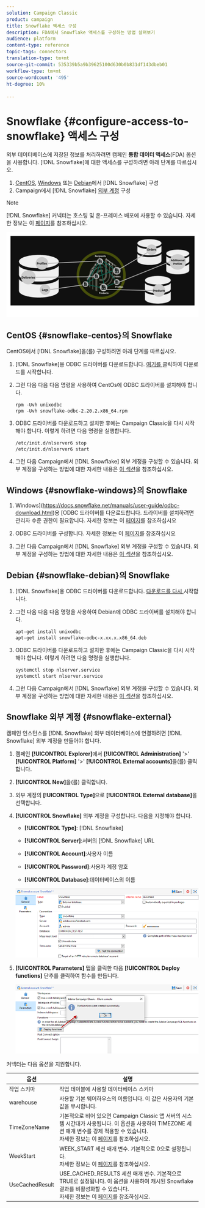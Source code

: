 ```yaml
---
solution: Campaign Classic
product: campaign
title: Snowflake 액세스 구성
description: FDA에서 Snowflake 액세스를 구성하는 방법 살펴보기
audience: platform
content-type: reference
topic-tags: connectors
translation-type: tm+mt
source-git-commit: 535339b5a9b39625100d630b0b831df143dbeb01
workflow-type: tm+mt
source-wordcount: '495'
ht-degree: 10%

---
```



# Snowflake {#configure-access-to-snowflake} 액세스 구성

외부 데이터베이스에 저장된 정보를 처리하려면 캠페인 **통합 데이터 액세스**(FDA) 옵션을 사용합니다. [!DNL Snowflake]에 대한 액세스를 구성하려면 아래 단계를 따르십시오.

1. [CentOS](#snowflake-centos), [Windows](#snowflake-windows) 또는 [Debian](#snowflake-debian)에서 [!DNL Snowflake] 구성
1. Campaign에서 [!DNL Snowflake] [외부 계정](#snowflake-external) 구성


>[!NOTE]
>
>[!DNL Snowflake] 커넥터는 호스팅 및 온-프레미스 배포에 사용할 수 있습니다. 자세한 정보는 이 [페이지](../../installation/using/capability-matrix.md)를 참조하십시오.

![](assets/snowflake_3.png)

## CentOS {#snowflake-centos}의 Snowflake

CentOS에서 [!DNL Snowflake]을(를) 구성하려면 아래 단계를 따르십시오.

1. [!DNL Snowflake]용 ODBC 드라이버를 다운로드합니다. [여기를 ](https://sfc-repo.snowflakecomputing.com/odbc/linux/latest/snowflake-odbc-2.20.2.x86_64.rpm) 클릭하여 다운로드를 시작합니다.
1. 그런 다음 다음 다음 명령을 사용하여 CentOs에 ODBC 드라이버를 설치해야 합니다.

   ```
   rpm -Uvh unixodbc
   rpm -Uvh snowflake-odbc-2.20.2.x86_64.rpm
   ```

1. ODBC 드라이버를 다운로드하고 설치한 후에는 Campaign Classic을 다시 시작해야 합니다. 이렇게 하려면 다음 명령을 실행합니다.

   ```
   /etc/init.d/nlserver6 stop
   /etc/init.d/nlserver6 start
   ```

1. 그런 다음 Campaign에서 [!DNL Snowflake] 외부 계정을 구성할 수 있습니다. 외부 계정을 구성하는 방법에 대한 자세한 내용은 [이 섹션](#snowflake-external)을 참조하십시오.

## Windows {#snowflake-windows}의 Snowflake

1. Windows](https://docs.snowflake.net/manuals/user-guide/odbc-download.html)용 [ODBC 드라이버를 다운로드합니다. 드라이버를 설치하려면 관리자 수준 권한이 필요합니다. 자세한 정보는 이 [페이지](https://docs.snowflake.net/manuals/user-guide/admin-user-management.html)를 참조하십시오

1. ODBC 드라이버를 구성합니다. 자세한 정보는 이 [페이지](https://docs.snowflake.net/manuals/user-guide/odbc-windows.html#step-2-configure-the-odbc-driver)를 참조하십시오

1. 그런 다음 Campaign에서 [!DNL Snowflake] 외부 계정을 구성할 수 있습니다. 외부 계정을 구성하는 방법에 대한 자세한 내용은 [이 섹션](#snowflake-external)을 참조하십시오.

## Debian {#snowflake-debian}의 Snowflake

1. [!DNL Snowflake]용 ODBC 드라이버를 다운로드합니다. [다운로드를 다시 ](https://sfc-repo.snowflakecomputing.com/odbc/linux/latest/index.html) 시작합니다.

1. 그런 다음 다음 다음 명령을 사용하여 Debian에 ODBC 드라이버를 설치해야 합니다.

   ```
   apt-get install unixodbc
   apt-get install snowflake-odbc-x.xx.x.x86_64.deb
   ```

1. ODBC 드라이버를 다운로드하고 설치한 후에는 Campaign Classic을 다시 시작해야 합니다. 이렇게 하려면 다음 명령을 실행합니다.

   ```
   systemctl stop nlserver.service
   systemctl start nlserver.service
   ```

1. 그런 다음 Campaign에서 [!DNL Snowflake] 외부 계정을 구성할 수 있습니다. 외부 계정을 구성하는 방법에 대한 자세한 내용은 [이 섹션](#snowflake-external)을 참조하십시오.

## Snowflake 외부 계정 {#snowflake-external}

캠페인 인스턴스를 [!DNL Snowflake] 외부 데이터베이스에 연결하려면 [!DNL Snowflake] 외부 계정을 만들어야 합니다.

1. 캠페인 **[!UICONTROL Explorer]**&#x200B;에서 **[!UICONTROL Administration]** &#39;>&#39; **[!UICONTROL Platform]** &#39;>&#39; **[!UICONTROL External accounts]**&#x200B;을(를) 클릭합니다.

1. **[!UICONTROL New]**&#x200B;을(를) 클릭합니다.

1. 외부 계정의 **[!UICONTROL Type]**&#x200B;으로 **[!UICONTROL External database]**&#x200B;을 선택합니다.

1. **[!UICONTROL Snowflake]** 외부 계정을 구성합니다. 다음을 지정해야 합니다.

   * **[!UICONTROL Type]**: [!DNL Snowflake]

   * **[!UICONTROL Server]**:서버의  [!DNL Snowflake] URL

   * **[!UICONTROL Account]**:사용자 이름

   * **[!UICONTROL Password]**:사용자 계정 암호

   * **[!UICONTROL Database]**:데이터베이스의 이름

   ![](assets/snowflake.png)

1. **[!UICONTROL Parameters]** 탭을 클릭한 다음 **[!UICONTROL Deploy functions]** 단추를 클릭하여 함수를 만듭니다.

   ![](assets/snowflake_2.png)

커넥터는 다음 옵션을 지원합니다.

| 옵션 | 설명 |
|---|---|
| 작업 스키마 | 작업 테이블에 사용할 데이터베이스 스키마 |
| warehouse | 사용할 기본 웨어하우스의 이름입니다. 이 값은 사용자의 기본값을 무시합니다. |
| TimeZoneName | 기본적으로 비어 있으면 Campaign Classic 앱 서버의 시스템 시간대가 사용됩니다. 이 옵션을 사용하여 TIMEZONE 세션 매개 변수를 강제 적용할 수 있습니다. <br>자세한 정보는 이 [페이지](https://docs.snowflake.net/manuals/sql-reference/parameters.html#timezone)를 참조하십시오. |
| WeekStart | WEEK_START 세션 매개 변수. 기본적으로 0으로 설정됩니다. <br>자세한 정보는 이 [페이지](https://docs.snowflake.com/en/sql-reference/parameters.html#week-start)를 참조하십시오. |
| UseCachedResult | USE_CACHED_RESULTS 세션 매개 변수. 기본적으로 TRUE로 설정됩니다. 이 옵션을 사용하여 캐시된 Snowflake 결과를 비활성화할 수 있습니다. <br>자세한 정보는 이 [페이지](https://docs.snowflake.net/manuals/user-guide/querying-persisted-results.html)를 참조하십시오. |
